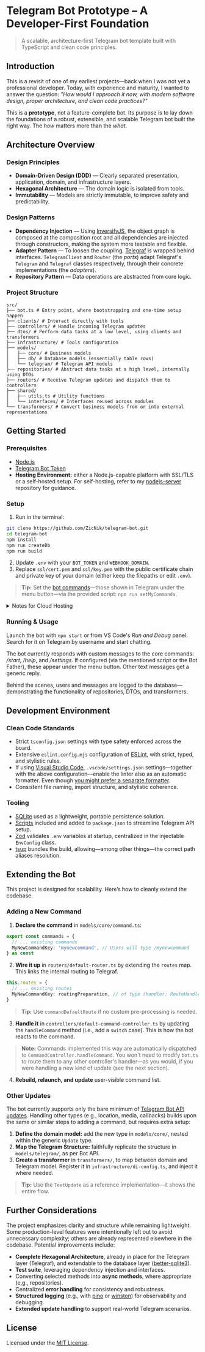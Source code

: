 # Telegram Bot Prototype – A Developer-First Foundation

> A scalable, architecture-first Telegram bot template built with TypeScript and clean code principles.

## Introduction

This is a revisit of one of my earliest projects—back when I was not yet a professional developer. Today, with experience and maturity, I wanted to answer the question: *"How would I approach it now, with modern software design, proper architecture, and clean code practices?"*

This is a **prototype**, not a feature-complete bot. Its purpose is to lay down the foundations of a robust, extensible, and scalable Telegram bot built the right way. The *how* matters more than the *what*.

## Architecture Overview

### Design Principles

- **Domain-Driven Design (DDD)** — Clearly separated presentation, application, domain, and infrastructure layers.
- **Hexagonal Architecture** — The domain logic is isolated from tools.
- **Immutability** — Models are strictly immutable, to improve safety and predictability.

### Design Patterns

- **Dependency Injection** — Using [InversifyJS](https://inversify.io), the object graph is composed at the composition root and all dependencies are injected through constructors, making the system more testable and flexible.
- **Adapter Pattern** — To loosen the coupling, [Telegraf](https://github.com/telegraf/telegraf) is wrapped behind interfaces. `TelegramClient` and `Router` (the *ports*) adapt Telegraf's `Telegram` and `Telegraf` classes respectively, through their concrete implementations (the *adapters*).
- **Repository Pattern** — Data operations are abstracted from core logic.

### Project Structure

```
src/
├── bot.ts # Entry point, where bootstrapping and one-time setup happen
├── clients/ # Interact directly with tools
├── controllers/ # Handle incoming Telegram updates
├── dtos/ # Perform data tasks at a low level, using clients and transformers
├── infrastructure/ # Tools configuration
├── models/
│   ├── core/ # Business models
│   ├── db/ # Database models (essentially table rows)
│   └── telegram/ # Telegram API models
├── repositories/ # Abstract data tasks at a high level, internally using DTOs
├── routers/ # Receive Telegram updates and dispatch them to controllers
├── shared/
│   ├── utils.ts # Utility functions
│   └── interfaces/ # Interfaces reused across modules
└── transformers/ # Convert business models from or into external representations
```

## Getting Started

### Prerequisites

- [Node.js](https://nodejs.org)
- [Telegram Bot Token](https://core.telegram.org/bots/features#botfather)
- **Hosting Environment:** either a Node.js-capable platform with SSL/TLS or a self-hosted setup. For self-hosting, refer to my [nodejs-server](https://github.com/ZicNik/nodejs-server?tab=readme-ov-file#getting-started) repository for guidance.

### Setup

1. Run in the terminal:
```bash
git clone https://github.com/ZicNik/telegram-bot.git
cd telegram-bot
npm install
npm run createDb
npm run build
```
2. Update `.env` with your `BOT_TOKEN` and `WEBHOOK_DOMAIN`.
3. Replace `ssl/cert.pem` and `ssl/key.pem` with the public certificate chain and private key of your domain (either keep the filepaths or edit `.env`).
> **Tip:** Set the [bot commands](https://core.telegram.org/bots/features#commands)—those shown in Telegram under the menu button—via the provided script: `npm run setMyCommands`.

<details>
<summary>Notes for Cloud Hosting</summary>

The above applies as-is to self-hosting. If you’re using a managed platform (arguably the simpler path), keep the following in mind:
- **Skip SSL/TLS setup:** this is handled by the host.
  - Remove the `cert` and `key` arguments from `DefaultRouter.start`, and delete the `tlsOptions` line.
  - Trace these changes through `routers/router.ts` and `bot.ts`.
- **Use injected environment variables.**
  - A `.env` file is generally not required. Most platforms automatically inject common variables like `PORT`, and let you define the custom ones you need (e.g., `DB_PATH`, `BOT_TOKEN`).
  - Update `infrastructure/env-config.ts` to reflect name changes (e.g., replace `SECURE_PORT` with `PORT`) and remove unused entries (`CERT_PATH`, `KEY_PATH`).

</details>

### Running & Usage

Launch the bot with `npm start` or from VS Code's *Run and Debug* panel.  
Search for it on Telegram by username and start chatting.

The bot currently responds with custom messages to the core commands: */start*, */help*, and */settings*. If configured (via the mentioned script or the Bot Father), these appear under the menu button. Other text messages get a generic reply.

Behind the scenes, users and messages are logged to the database—demonstrating the functionality of repositories, DTOs, and transformers.

## Development Environment

### Clean Code Standards

- Strict `tsconfig.json` settings with type safety enforced across the board.
- Extensive `eslint.config.mjs` configuration of [ESLint](https://eslint.org), with strict, typed, and stylistic rules.
- If using [Visual Studio Code](https://code.visualstudio.com), `.vscode/settings.json` settings—together with the above configuration—enable the linter also as an automatic formatter. Even though [you might prefer a separate formatter](https://eslint.style/guide/why).
- Consistent file naming, import structure, and stylistic coherence.

### Tooling

- [SQLite](https://www.sqlite.org) used as a lightweight, portable persistence solution.
- [Scripts](./scripts/) included and added to `package.json` to streamline Telegram API setup.
- [Zod](https://github.com/colinhacks/zod) validates `.env` variables at startup, centralized in the injectable `EnvConfig` class.
- [tsup](https://github.com/egoist/tsup) bundles the build, allowing—among other things—the correct path aliases resolution.

## Extending the Bot

This project is designed for scalability. Here’s how to cleanly extend the codebase.

### Adding a New Command

1. **Declare the command** in `models/core/command.ts`:
```typescript
export const commands = {
  // ... existing commands
  MyNewCommandKey: 'mynewcommand', // Users will type /mynewcommand
} as const
```
2. **Wire it up** in `routers/default-router.ts` by extending the `routes` map. This links the internal routing to Telegraf.
```typescript
this.routes = {
  // ... existing routes
  MyNewCommandKey: routingPreparation, // of type (handler: RouteHandler<'MyNewCommandKey'>) => void
}
```
> **Tip:** Use `commandDefaultRoute` if no custom pre-processing is needed.
3. **Handle it** in `controllers/default-command-controller.ts` by updating the `handleCommand` method (i.e., add a `switch` case). This is how the bot reacts to the command.
> **Note:** Commands implemented this way are automatically dispatched to `CommandController.handleCommand`. You won't need to modify `bot.ts` to route them to any other controller's handler—as you would, if you were handling a new kind of update (see the next section).
4. **Rebuild, relaunch, and update** user-visible command list.

### Other Updates

The bot currently supports only the bare minimum of [Telegram Bot API updates](https://core.telegram.org/bots/api#update). Handling other types (e.g., location, media, callbacks) builds upon the same or similar steps to adding a command, but requires extra setup:
1. **Define the domain model:** add the new type in `models/core/`, nested within the generic `Update` type.
2. **Map the Telegram Structure:** faithfully replicate the structure in `models/telegram/`, as per Bot API.
3. **Create a transformer** in `transformers/`, to map between domain and Telegram model. Register it in `infrastructure/di-config.ts`, and inject it where needed.

> **Tip:** Use the `TextUpdate` as a reference implementation—it shows the entire flow.

## Further Considerations

The project emphasizes clarity and structure while remaining lightweight. Some production-level features were intentionally left out to avoid unnecessary complexity; others are already represented elsewhere in the codebase. Potential improvements include:
- **Complete Hexagonal Architecture**, already in place for the Telegram layer (Telegraf), and extendable to the database layer ([better-sqlite3](https://github.com/WiseLibs/better-sqlite3)).
- **Test suite**, leveraging dependency injection and interfaces.
- Converting selected methods into **async methods**, where appropriate (e.g., repositories).
- Centralized **error handling** for consistency and robustness.
- **Structured logging** (e.g., with [pino](https://github.com/pinojs/pino) or [winston](https://github.com/winstonjs/winston)) for observability and debugging.
- **Extended update handling** to support real-world Telegram scenarios.

## License

Licensed under the [MIT License](./LICENSE).
